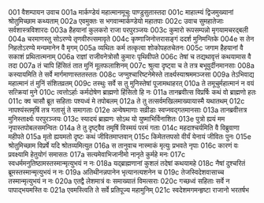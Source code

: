 001	वैशम्पायन उवाच
001a	मार्कण्डेयं महात्मानमूचुः पाण्डुसुतास्तदा
001c	माहात्म्यं द्विजमुख्यानां श्रोतुमिच्छाम कथ्यताम्
002a	एवमुक्तः स भगवान्मार्कण्डेयो महातपाः
002c	उवाच सुमहातेजाः सर्वशास्त्रविशारदः
003a	हैहयानां कुलकरो राजा परपुरञ्जयः
003c	कुमारो रूपसम्पन्नो मृगयामचरद्बली
004a	चरमाणस्तु सोऽरण्ये तृणवीरुत्समावृते
004c	कृष्णाजिनोत्तरासङ्गं ददर्श मुनिमन्तिके
004e	स तेन निहतोऽरण्ये मन्यमानेन वै मृगम्
005a	व्यथितः कर्म तत्कृत्वा शोकोपहतचेतनः
005c	जगाम हैहयानां वै सकाशं प्रथितात्मनाम्
006a	राज्ञां राजीवनेत्रोसौ कुमारः पृथिवीपते
006c	तेषां च तद्यथावृत्तं कथयामास वै तदा
007a	तं चापि हिंसितं तात मुनिं मूलफलाशिनम्
007c	श्रुत्वा दृष्ट्वा च ते तत्र बभूवुर्दीनमानसाः
008a	कस्यायमिति ते सर्वे मार्गमाणास्ततस्ततः
008c	जग्मुश्चारिष्टनेमेस्ते तार्क्ष्यस्याश्रममञ्जसा
009a	तेऽभिवाद्य महात्मानं तं मुनिं संशितव्रतम्
009c	तस्थुः सर्वे स तु मुनिस्तेषां पूजामथाहरत्
010a	ते तमूचुर्महात्मानं न वयं सत्क्रियां मुने
010c	त्वत्तोऽर्हाः कर्मदोषेण ब्राह्मणो हिंसितो हि नः
011a	तानब्रवीत्स विप्रर्षिः कथं वो ब्राह्मणो हतः
011c	क्व चासौ ब्रूत सहिताः पश्यध्वं मे तपोबलम्
012a	ते तु तत्सर्वमखिलमाख्यायास्मै यथातथम्
012c	नापश्यंस्तमृषिं तत्र गतासुं ते समागताः
012e	अन्वेषमाणाः सव्रीडाः स्वप्नवद्गतमानसाः
013a	तानब्रवीत्तत्र मुनिस्तार्क्ष्यः परपुरञ्जयः
013c	स्यादयं ब्राह्मणः सोऽथ यो युष्माभिर्विनाशितः
013e	पुत्रो ह्ययं मम नृपास्तपोबलसमन्वितः
014a	ते तु दृष्ट्वैव तमृषिं विस्मयं परमं गताः
014c	महदाश्चर्यमिति वै विब्रुवाणा महीपते
015a	मृतो ह्ययमतो दृष्टः कथं जीवितमाप्तवान्
015c	किमेतत्तपसो वीर्यं येनायं जीवितः पुनः
015e	श्रोतुमिच्छाम विप्रर्षे यदि श्रोतव्यमित्युत
016a	स तानुवाच नास्माकं मृत्युः प्रभवते नृपाः
016c	कारणं वः प्रवक्ष्यामि हेतुयोगं समासतः
017a	सत्यमेवाभिजानीमो नानृते कुर्महे मनः
017c	स्वधर्ममनुतिष्ठामस्तस्मान्मृत्युभयं न नः
018a	यद्ब्राह्मणानां कुशलं तदेषां कथयामहे
018c	नैषां दुश्चरितं ब्रूमस्तस्मान्मृत्युभयं न नः
019a	अतिथीनन्नपानेन भृत्यानत्यशनेन च
019c	तेजस्विदेशवासाच्च तस्मान्मृत्युभयं न नः
020a	एतद्वै लेशमात्रं वः समाख्यातं विमत्सराः
020c	गच्छध्वं सहिताः सर्वे न पापाद्भयमस्ति वः
021a	एवमस्त्विति ते सर्वे प्रतिपूज्य महामुनिम्
021c	स्वदेशमगमन्हृष्टा राजानो भरतर्षभ
